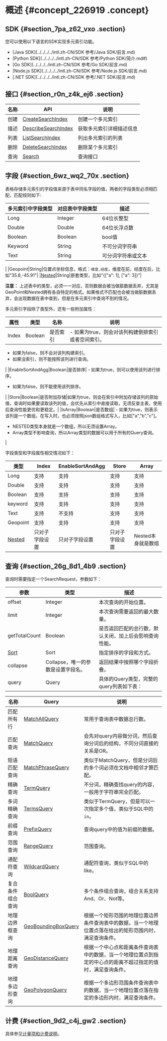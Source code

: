# 概述 {#concept_226919 .concept}

## SDK {#section_7pa_z62_vxo .section}

您可以使用以下语言的SDK实现多元索引功能。

-   [Java SDK](../../../../intl.zh-CN/SDK 参考/Java SDK/前言.md)
-   [Python SDK](../../../../intl.zh-CN/SDK 参考/Python SDK/简介.md#)
-   [Go SDK](../../../../intl.zh-CN/SDK 参考/Go SDK/前言.md)
-   [Node.js SDK](../../../../intl.zh-CN/SDK 参考/Node.js SDK/前言.md)
-   [.NET SDK](../../../../intl.zh-CN/SDK 参考/.NET SDK/前言.md)

## 接口 {#section_r0n_z4k_ej6 .section}

|名称|API|说明|
|--|---|--|
|创建|[CreateSearchIndex](intl.zh-CN/产品功能/多元索引/使用多元索引/创建多元索引.md#)|创建一个多元索引|
|描述|[DescribeSearchIndex](intl.zh-CN/产品功能/多元索引/使用多元索引/查询多元索引描述信息.md#)|获取多元索引详细描述信息|
|列表|[ListSearchIndex](intl.zh-CN/产品功能/多元索引/使用多元索引/列出多元索引列表.md#)|列出多元索引的列表|
|删除|[DeleteSearchIndex](intl.zh-CN/产品功能/多元索引/使用多元索引/删除多元索引.md#)|删除某个多元索引|
|查询|[Search](#section_26g_8d1_4b9)|查询接口|

## 字段 {#section_6wz_wq2_70x .section}

表格存储多元索引的字段值来源于表中同名字段的值，两者的字段类型必须相匹配，匹配规则如下:

|多元索引中字段类型|对应表中字段类型|描述|
|---------|--------|--|
|Long|Integer|64位长整型|
|Double|Double|64位长浮点数|
|Boolean|Boolean|bool值|
|Keyword|String|不可分词字符串|
|Text|String| 可分词字符串或文本

 |
|Geopoint|String|位置点坐标信息，格式：`维度,经度`，维度在前，经度在后，比如"35.8,-45.91"|
|[Nested](intl.zh-CN/产品功能/多元索引/使用多元索引/数组和嵌套类型.md#)|String|嵌套类型，比如"\{\["a": 1\], \["a": 3\]\}"|

**注意：** 上述表中的类型，必须一一对应，否则数据会被当做脏数据丢弃，尤其是GeoPoint和Nested拥有各自特定的格式。如果格式不匹配也会被当做脏数据丢弃，会出现数据在表中查到，但是在多元索引中查询不到的情况。

多元索引字段除了类型外，还有一些附加属性：

|属性|类型|名称|说明|
|--|--|--|--|
|Index|Boolean|是否索引| -   如果为true，则会对该列构建倒排索引或者空间索引。
-   如果为false，则不会对该列构建索引。
-   如果没索引，则不能按照该列进行查询。

 |
|EnableSortAndAgg|Boolean|是否排序| -   如果为true，则可以使用该列进行排序。
-   如果为false，则不能使用该列排序。

 |
|Store|Boolean|是否附加存储|如果为true，则会在索引中附加存储该列的原始值，查询时如果要读取该列的值，会优先从索引中直接读取，无须反查主表，使用后查询性能更优和更稳定。|
|IsArray|Boolean|是否数组| -   如果为true，则表示该列是一个数组，在写入时，也必须按照json数组格式写入，比如\["a","b","c"\]。
-   NESTED类型本身就是一个数组，所以无须设置Array。
-   Array类型不影响查询，所以Array类型的数据可以用于所有的Query查询。

 |

字段类型和字段属性相交情况如下：

|类型|Index|EnableSortAndAgg|Store|Array|
|--|-----|----------------|-----|-----|
|Long|支持|支持|支持|支持|
|Double|支持|支持|支持|支持|
|Boolean|支持|支持|支持|支持|
|keyword|支持|支持|支持|支持|
|Text|支持|不支持|支持|支持|
|Geopoint|支持|支持|支持|支持|
|[Nested](intl.zh-CN/产品功能/多元索引/使用多元索引/数组和嵌套类型.md#)|只对子字段设置|只对子字段设置|只对子字段设置|Nested本身就是数组|

## 查询 {#section_26g_8d1_4b9 .section}

查询时需要指定一个SearchRequest，参数如下：

|参数|类型|描述|
|--|--|--|
|offset|Integer|本次查询的开始位置。|
|limit|Integer|本次查询需要返回的最大数量。|
|getTotalCount|Boolean|是否返回匹配的总行数，默认关闭，加上后会影响查询性能。|
|[Sort](intl.zh-CN/产品功能/多元索引/使用多元索引/排序.md#)|Sort|指定排序的字段和方式。|
|collapse|Collapse，唯一的参数是设置字段名。|返回结果中按照哪个字段折叠。|
|query|Query|具体的Query类型，完整的query列表如下表：|

|名称|Query|说明|
|--|-----|--|
|匹配所有行|[MatchAllQuery](intl.zh-CN/产品功能/多元索引/使用多元索引/全匹配查询.md#)|常用于查询表中数据总行数。|
|匹配查询|[MatchQuery](intl.zh-CN/产品功能/多元索引/使用多元索引/匹配查询.md#)|会先对query内容做分词，然后查询分词后的结构，不同分词直接的关系是OR。|
|短语匹配查询|[MatchPhraseQuery](intl.zh-CN/产品功能/多元索引/使用多元索引/短语匹配查询.md#)|类似于MatchQuery，但是分词后的多个词必须在文档中相邻才算匹配。|
|精确查询|[TermQuery](intl.zh-CN/产品功能/多元索引/使用多元索引/精确查询.md#)|不分词，精确查找query的内容，一般用于字符串完全匹配。|
|多词精确查询|[TermsQuery](intl.zh-CN/产品功能/多元索引/使用多元索引/多值精确查询.md#)|类似于TermQuery，但是可以一次指定多个值，类似于SQL中的`in`。|
|前缀查询|[PrefixQuery](intl.zh-CN/产品功能/多元索引/使用多元索引/前缀查询.md#)|查询query中的值为前缀的数据。|
|范围查询|[RangeQuery](intl.zh-CN/产品功能/多元索引/使用多元索引/范围查询.md#)|范围查询。|
|通配符查询|[WildcardQuery](intl.zh-CN/产品功能/多元索引/使用多元索引/通配符查询.md#)|通配符查询，类似于SQL中的like。|
|复合条件组合查询|[BoolQuery](intl.zh-CN/产品功能/多元索引/使用多元索引/多字段自由组合查询.md#)|多个条件组合查询，组合关系支持And、Or、Not等。|
|地理边界框查询|[GeoBoundingBoxQuery](intl.zh-CN/产品功能/多元索引/使用多元索引/地理长方形范围查询.md#)|根据一个矩形范围的地理位置边界条件查询表中的数据，当一个地理位置点落在给出的矩形范围内时，满足查询条件。|
|地理距离查询|[GeoDistanceQuery](intl.zh-CN/产品功能/多元索引/使用多元索引/地理距离查询.md#)|根据一个中心点和距离条件查询表中的数据，当一个地理位置点到指定的中心点的距离不超过指定的值时，满足查询条件。|
|地理多边形查询|[GeoPolygonQuery](intl.zh-CN/产品功能/多元索引/使用多元索引/地理多边形范围查询.md#)|根据一个多边形范围条件查询表中的数据，当一个地理位置点落在指定的多边形内时，满足查询条件。|

## 计费 {#section_9d2_c4j_gw2 .section}

具体参见[计量项和计费说明](../../../../intl.zh-CN/产品定价/计量项和计费说明.md#)。


